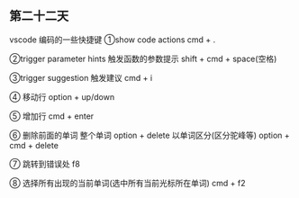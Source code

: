 ## 第二十二天

vscode 编码的一些快捷键
①show code actions
cmd + .

②trigger parameter hints 触发函数的参数提示
shift + cmd + space(空格)

③trigger suggestion 触发建议
cmd + i

④ 移动行
option + up/down

⑤ 增加行
cmd + enter

⑥ 删除前面的单词
整个单词
option + delete
以单词区分(区分驼峰等)
option + cmd + delete

⑦ 跳转到错误处
f8

⑧ 选择所有出现的当前单词(选中所有当前光标所在单词)
cmd + f2
